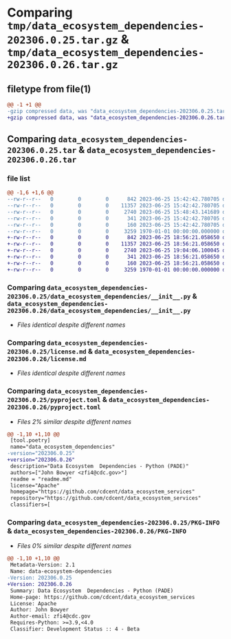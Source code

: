 # Comparing `tmp/data_ecosystem_dependencies-202306.0.25.tar.gz` & `tmp/data_ecosystem_dependencies-202306.0.26.tar.gz`

## filetype from file(1)

```diff
@@ -1 +1 @@
-gzip compressed data, was "data_ecosystem_dependencies-202306.0.25.tar", max compression
+gzip compressed data, was "data_ecosystem_dependencies-202306.0.26.tar", max compression
```

## Comparing `data_ecosystem_dependencies-202306.0.25.tar` & `data_ecosystem_dependencies-202306.0.26.tar`

### file list

```diff
@@ -1,6 +1,6 @@
--rw-r--r--   0        0        0      842 2023-06-25 15:42:42.780705 data_ecosystem_dependencies-202306.0.25/data_ecosystem_dependencies/__init__.py
--rw-r--r--   0        0        0    11357 2023-06-25 15:42:42.780705 data_ecosystem_dependencies-202306.0.25/license.md
--rw-r--r--   0        0        0     2740 2023-06-25 15:48:43.141689 data_ecosystem_dependencies-202306.0.25/pyproject.toml
--rw-r--r--   0        0        0      341 2023-06-25 15:42:42.780705 data_ecosystem_dependencies-202306.0.25/readme.md
--rw-r--r--   0        0        0      160 2023-06-25 15:42:42.780705 data_ecosystem_dependencies-202306.0.25/setup.cfg
--rw-r--r--   0        0        0     3259 1970-01-01 00:00:00.000000 data_ecosystem_dependencies-202306.0.25/PKG-INFO
+-rw-r--r--   0        0        0      842 2023-06-25 18:56:21.058650 data_ecosystem_dependencies-202306.0.26/data_ecosystem_dependencies/__init__.py
+-rw-r--r--   0        0        0    11357 2023-06-25 18:56:21.058650 data_ecosystem_dependencies-202306.0.26/license.md
+-rw-r--r--   0        0        0     2740 2023-06-25 19:04:06.100045 data_ecosystem_dependencies-202306.0.26/pyproject.toml
+-rw-r--r--   0        0        0      341 2023-06-25 18:56:21.058650 data_ecosystem_dependencies-202306.0.26/readme.md
+-rw-r--r--   0        0        0      160 2023-06-25 18:56:21.058650 data_ecosystem_dependencies-202306.0.26/setup.cfg
+-rw-r--r--   0        0        0     3259 1970-01-01 00:00:00.000000 data_ecosystem_dependencies-202306.0.26/PKG-INFO
```

### Comparing `data_ecosystem_dependencies-202306.0.25/data_ecosystem_dependencies/__init__.py` & `data_ecosystem_dependencies-202306.0.26/data_ecosystem_dependencies/__init__.py`

 * *Files identical despite different names*

### Comparing `data_ecosystem_dependencies-202306.0.25/license.md` & `data_ecosystem_dependencies-202306.0.26/license.md`

 * *Files identical despite different names*

### Comparing `data_ecosystem_dependencies-202306.0.25/pyproject.toml` & `data_ecosystem_dependencies-202306.0.26/pyproject.toml`

 * *Files 2% similar despite different names*

```diff
@@ -1,10 +1,10 @@
 [tool.poetry]
 name="data_ecosystem_dependencies"
-version="202306.0.25"
+version="202306.0.26"
 description="Data Ecosystem  Dependencies - Python (PADE)"
 authors=["John Bowyer <zfi4@cdc.gov>"]
 readme = "readme.md"
 license="Apache"
 homepage="https://github.com/cdcent/data_ecosystem_services"
 repository="https://github.com/cdcent/data_ecosystem_services"
 classifiers=[
```

### Comparing `data_ecosystem_dependencies-202306.0.25/PKG-INFO` & `data_ecosystem_dependencies-202306.0.26/PKG-INFO`

 * *Files 0% similar despite different names*

```diff
@@ -1,10 +1,10 @@
 Metadata-Version: 2.1
 Name: data-ecosystem-dependencies
-Version: 202306.0.25
+Version: 202306.0.26
 Summary: Data Ecosystem  Dependencies - Python (PADE)
 Home-page: https://github.com/cdcent/data_ecosystem_services
 License: Apache
 Author: John Bowyer
 Author-email: zfi4@cdc.gov
 Requires-Python: >=3.9,<4.0
 Classifier: Development Status :: 4 - Beta
```


